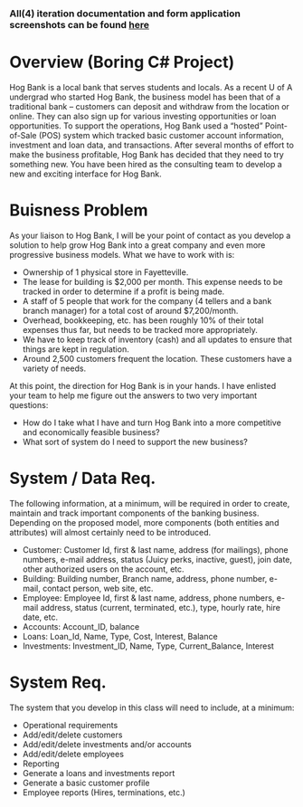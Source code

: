 ### All(4) iteration documentation and form application screenshots can be found [here](https://docs.google.com/document/d/11n-ew8yiJiHotcpuk0ATZNpT67K25RMHbYG_5k01SG4/edit?usp=sharing)


# Overview (Boring C# Project)
Hog Bank is a local bank that serves students and locals. As a recent U of A undergrad who started Hog Bank, the business model has been that of a traditional bank – customers can deposit and withdraw from the location or online.  They can also sign up for various investing opportunities or loan opportunities. To support the operations, Hog Bank used a “hosted” Point-of-Sale (POS) system which tracked basic customer account information, investment and loan data, and transactions.  After several months of effort to make the business profitable, Hog Bank has decided that they need to try something new. You have been hired as the consulting team to develop a new and exciting interface for Hog Bank.




# Buisness Problem
As your liaison to Hog Bank, I will be your point of contact as you develop a solution to help grow Hog Bank into a great company and even more progressive business models.
What we have to work with is:
- Ownership of 1 physical store in Fayetteville.
- The lease for building is $2,000 per month.  This expense needs to be tracked in order to determine if a profit is being made.
- A staff of 5 people that work for the company (4 tellers and a bank branch manager) for a total cost of around $7,200/month.
- Overhead, bookkeeping, etc. has been roughly 10% of their total expenses thus far, but needs to be tracked more appropriately.
- We have to keep track of inventory (cash) and all updates to ensure that things are kept in regulation. 
- Around 2,500 customers frequent the location. These customers have a variety of needs.    

At this point, the direction for Hog Bank is in your hands. I have enlisted your team to help me figure out the answers to two very important questions:
- How do I take what I have and turn Hog Bank into a more competitive and economically feasible business?
- What sort of system do I need to support the new business?  




# System / Data Req.
The following information, at a minimum, will be required in order to create, maintain and track important components of the banking business.  Depending on the proposed model, more components (both entities and attributes) will almost certainly need to be introduced.  
- Customer: Customer Id, first & last name, address (for mailings), phone numbers, e-mail address, status (Juicy perks, inactive, guest), join date, other authorized users on the account, etc.
- Building: Building number, Branch name, address, phone number, e-mail, contact person, web site, etc.
- Employee: Employee Id, first & last name, address, phone numbers, e-mail address, status (current, terminated, etc.), type, hourly rate, hire date, etc.
- Accounts: Account_ID, balance
- Loans: Loan_Id, Name, Type, Cost, Interest, Balance
- Investments: Investment_ID, Name, Type, Current_Balance, Interest




# System Req.
The system that you develop in this class will need to include, at a minimum:
- Operational requirements
- Add/edit/delete customers
- Add/edit/delete investments and/or accounts
- Add/edit/delete employees
- Reporting
- Generate a loans and investments report
- Generate a basic customer profile
- Employee reports (Hires, terminations, etc.)





